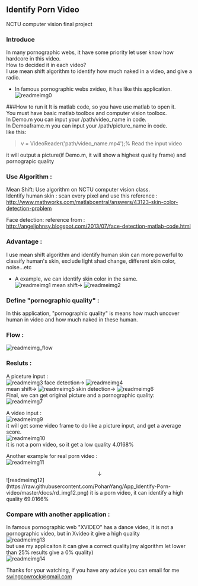 ## Identify Porn Video  
NCTU computer vision final project  
  
  
### Introduce  
In many pornographic webs, it have some priority let user know how hardcore in this video.  
How to decided it in each video?  
I use mean shift algorithm to identify how much naked in a video, and give a radio.  
  
* In famous pornographic webs xvideo, it has like this application.  
![readmeimg0](https://raw.githubusercontent.com/PohanYang/App_Identify-Porn-video/master/docs/rd_img0.png)  
  
  
###How to run it
It is matlab code, so you have use matlab to open it.  
You must have basic matlab toolbox and computer vision toolbox.  
In Demo.m you can input your /path/video_name in code.  
In Demoaframe.m you can input your /path/picture_name in code.  
like this:  
> v = VideoReader('path/video_name.mp4');% Read the input video  
  
it will output a picture(if Demo.m, it will show a highest quality frame) and pornograpic quality  
  
  
### Use Algorithm :  
Mean Shift:  Use algorithm on NCTU computer vision class.  
Identify human skin : scan every pixel and use this reference : <http://www.mathworks.com/matlabcentral/answers/43123-skin-color-detection-problem>  

Face detection: reference from : <http://angeljohnsy.blogspot.com/2013/07/face-detection-matlab-code.html> 
  
  
### Advantage :
I use mean shift algorithm and identify human skin can more powerful to classify human's skin, exclude light shad change, different skin color, noise...etc  
  
* A example, we can identify skin color in the same.  
![readmeimg1](https://raw.githubusercontent.com/PohanYang/App_Identify-Porn-video/master/docs/rd_img1.png) mean shift→ ![readmeimg2](https://raw.githubusercontent.com/PohanYang/App_Identify-Porn-video/master/docs/rd_img2.png)  
  
    
### Define "pornographic quality" :  
In this application, "pornographic quality" is means how much uncover human in video and how much naked in these human.  
  
  
### Flow :  
![readmeimg_flow](https://raw.githubusercontent.com/PohanYang/App_Identify-Porn-video/master/docs/rd_img_flow.png)
  
  
### Resluts :  
A piceture input :  
![readmeimg3](https://raw.githubusercontent.com/PohanYang/App_Identify-Porn-video/master/docs/rd_img3.png) face detection-> ![readmeimg4](https://raw.githubusercontent.com/PohanYang/App_Identify-Porn-video/master/docs/rd_img4.png)  
mean shift-> ![readmeimg5](https://raw.githubusercontent.com/PohanYang/App_Identify-Porn-video/master/docs/rd_img5.png) skin detection-> ![readmeimg6](https://raw.githubusercontent.com/PohanYang/App_Identify-Porn-video/master/docs/rd_img6.png)  
Final, we can get original picture and a pornographic quality:  
![readmeimg7](https://raw.githubusercontent.com/PohanYang/App_Identify-Porn-video/master/docs/rd_img7.png)  
  
  
A video input :  
![readmeimg9](https://raw.githubusercontent.com/PohanYang/App_Identify-Porn-video/master/docs/rd_img9.png)  
it will get some video frame to do like a picture input, and get a average score.  
![readmeimg10](https://raw.githubusercontent.com/PohanYang/App_Identify-Porn-video/master/docs/rd_img10.png)  
it is not a porn video, so it get a low quality 4.0168%  
  
  
Another example for real porn video :  
![readmeimg11](https://raw.githubusercontent.com/PohanYang/App_Identify-Porn-video/master/docs/rd_img11.png)  
<center> ↓ </center>  
![readmeimg12](https://raw.githubusercontent.com/PohanYang/App_Identify-Porn-video/master/docs/rd_img12.png)  
it is a porn video, it can identify a high quality 69.0166%  
  
  
### Compare with another application :  
In famous pornographic web "XVIDEO" has a dance video, it is not a pornographic video, but in Xvideo it give a high quality  
![readmeimg13](https://raw.githubusercontent.com/PohanYang/App_Identify-Porn-video/master/docs/rd_img13.png)  
but use my applicaiton it can give a correct quality(my algorithm let lower than 25% results give a 0% quality)  
![readmeimg14](https://raw.githubusercontent.com/PohanYang/App_Identify-Porn-video/master/docs/rd_img14.png)  
  
  
Thanks for your watching, if you have any advice you can email for me <swingcowrock@gmail.com>  

